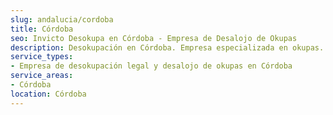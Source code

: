 ```yaml
---
slug: andalucia/cordoba
title: Córdoba
seo: Invicto Desokupa en Córdoba - Empresa de Desalojo de Okupas
description: Desokupación en Córdoba. Empresa especializada en okupas. Mediación legal y desalojo express. Presupuesto gratuito.
service_types:
- Empresa de desokupación legal y desalojo de okupas en Córdoba
service_areas:
- Córdoba
location: Córdoba
---
```

